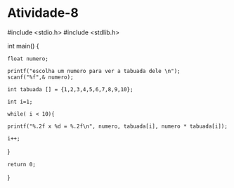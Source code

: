 # Atividade-8

#include <stdio.h>
#include <stdlib.h>

int main() {
	
    float numero;

	printf("escolha um numero para ver a tabuada dele \n");
	scanf("%f",& numero);

    int tabuada [] = {1,2,3,4,5,6,7,8,9,10};

    int i=1;

	while( i < 10){
			
	printf("%.2f x %d = %.2f\n", numero, tabuada[i], numero * tabuada[i]);
			
	i++;		
	
}
    
    return 0;
}
